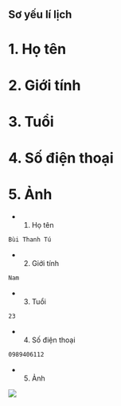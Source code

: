 ## Sơ yếu lí lịch

# 1. Họ tên
# 2. Giới tính
# 3. Tuổi
# 4. Số điện thoại
# 5. Ảnh

- 1. Họ tên
```sh
Bùi Thanh Tú
```

- 2. Giới tính
```sh
Nam
```

- 3. Tuổi
```sh
23
```

- 4. Số điện thoại
```sh
0989406112
```

- 5. Ảnh

![](./images/anh1.png)
